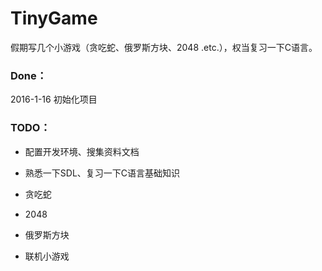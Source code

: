 # TinyGame

假期写几个小游戏（贪吃蛇、俄罗斯方块、2048 .etc.），权当复习一下C语言。

### Done：

2016-1-16 初始化项目




### TODO：

+ 配置开发环境、搜集资料文档

+ 熟悉一下SDL、复习一下C语言基础知识

+ 贪吃蛇

+ 2048

+ 俄罗斯方块

+ 联机小游戏










